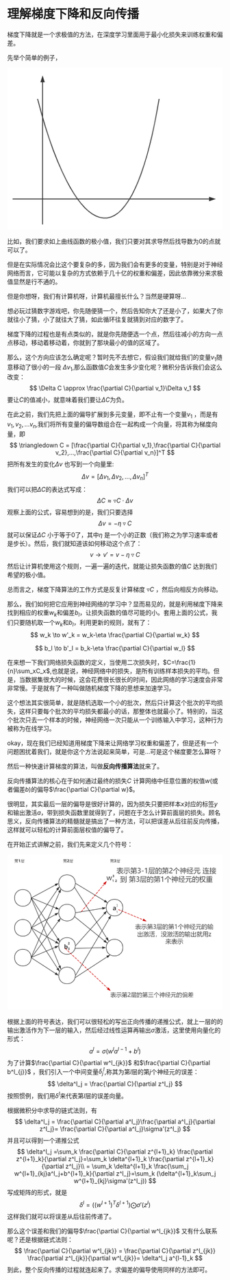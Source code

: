 # 理解梯度下降和反向传播

梯度下降就是一个求极值的方法，在深度学习里面用于最小化损失来训练权重和偏差。

先举个简单的例子，

![](../images/i1.png)

比如，我们要求如上曲线函数的极小值，我们只要对其求导然后找导数为0的点就可以了。

但是在实际情况会比这个要复杂的多，因为我们会有更多的变量，特别是对于神经网络而言，它可能以复杂的方式依赖于几十亿的权重和偏差，因此依靠微分来求极值显然是行不通的。

但是你想呀，我们有计算机呀，计算机最擅长什么？当然是硬算呀...

想必玩过猜数字游戏吧，你先随便猜一个，然后告知你大了还是小了，如果大了你就往小了猜，小了就往大了猜，如此循环往复就猜到对应的数字了。

梯度下降的过程也是有点类似的，就是你先随便选一个点，然后往减小的方向一点点移动，移动着移动着，你就到了那块最小的值的区域了。

那么，这个方向应该怎么确定呢？暂时先不去想它，假设我们就给我们的变量$v_1$随意移动了很小的一段 $\Delta v_1$,那么函数值$C$会发生多少变化呢？微积分告诉我们会这么改变：
$$
\Delta C \approx \frac{\partial C}{\partial v_1}\Delta v_1
$$
要让$C​$的值减小，就意味着我们要让$\Delta C​$为负。

在此之前，我们先把上面的偏导扩展到多元变量，即不止有一个变量$v_1$ ，而是有$v_1,v_2,...v_n$,我们将所有变量的偏导数组合在一起构成一个向量，将其称为梯度向量，即
$$
\triangledown C = [\frac{\partial C}{\partial v_1},\frac{\partial C}{\partial v_2},...,\frac{\partial C}{\partial v_n}]^T
$$
把所有发生的变化$\Delta v​$ 也写到一个向量里:
$$
\Delta v = [\Delta v_1, \Delta v_2,...,\Delta v_n]^T
$$
我们可以把$\Delta C ​$的表达式写成：
$$
\Delta C \approx \triangledown C · \Delta v
$$
观察上面的公式，容易想到的是，我们只要选择
$$
\Delta v = - \eta \triangledown C
$$
就可以保证$\Delta C$ 小于等于0了，其中$\eta$ 是一个小的正数（我们称之为学习速率或者是步长）。然后，我们就知道该如何移动这个点了：
$$
v \to v' = v -\eta\triangledown C
$$
然后让计算机使用这个规则，一遍一遍的迭代，就能让损失函数的值$C$ 达到我们希望的极小值。

总而言之，梯度下降算法的工作方式是反复计算梯度 $\triangledown C$ ，然后向相反方向移动。

那么，我们如何把它应用到神经网络的学习中？显而易见的，就是利用梯度下降来找到相应的权重$w_k$和偏差$b_l$，让损失函数的值尽可能的小。套用上面的公式，我们只要随机取一个$w_k$和$b_l$，利用更新的规则，就有了：
$$
w_k \to w'_k = w_k-\eta \frac{\partial C}{\partial w_k}
$$

$$
b_l \to b'_l = b_k-\eta \frac{\partial C}{\partial w_l}
$$

在来想一下我们网络损失函数的定义，当使用二次损失时，$C=\frac{1}{n}\sum_xC_x$,也就是说，神经网络中的损失，是所有训练样本损失的平均。但是，当数据集很大的时候，这会花费很长很长的时间，因此网络的学习速度会非常非常慢。于是就有了一种叫做随机梯度下降的思想来加速学习。

这个想法其实很简单，就是随机选取一个小的批次，然后只计算这个批次的平均损失，这样只要每个批次的平均损失都最小的话，那整体也就最小了。特别的，当这个批次只去一个样本的时候，神经网络一次只能从一个训练输入中学习，这种行为被称为在线学习。



okay，现在我们已经知道用梯度下降来让网络学习权重和偏差了，但是还有一个问题困扰着我们，就是你这个方法说起来简单，可是...可是这个梯度要怎么算呀？

然后一种快速计算梯度的算法，叫做**反向传播算法**就来了。



反向传播算法的核心在于如何通过最终的损失$C​$ 计算网络中任意位置的权值$w​$(或者偏差$b​$)的偏导$\frac{\partial C}{\partial w}​$。

很明显，其实最后一层的偏导是很好计算的，因为损失只要把样本$x$对应的标签$y$和输出激活$a​$，带到损失函数里就得到了，问题在于怎么计算前面层的损失。顾名思义，反向传播算法的精髓就是搞出了一种方法，可以把误差从后往前反向传播，这样就可以轻松的计算前面层权值的偏导了。

在开始正式讲解之前，我们先来定义几个符号：

![](../images/i2.png)

根据上面的符号表达，我们可以很轻松的写出正向传播的递推公式，就上一层的的输出激活作为下一层的输入，然后经过线性运算再输出$\sigma​$激活，这里使用向量化的形式：
$$
a^l=\sigma(w^la^{l-1}+b^l)
$$
为了计算$\frac{\partial C}{\partial w^l_{jk}}​$ 和$\frac{\partial C}{\partial b^l_{j}}​$ ，我们引入一个中间变量$\delta^l_j​$,称其为第$l​$层的第$j​$个神经元的误差：
$$
\delta^l_j = \frac{\partial C}{\partial z^l_j}
$$
按照惯例，我们用$\delta^l$来代表第$l$层的误差向量。

根据微积分中求导的链式法则，有
$$
\delta^l_j = \frac{\partial C}{\partial a^l_j}\frac{\partial a^l_j}{\partial z^l_j}= \frac{\partial C}{\partial a^l_j}\sigma'(z^l_j)
$$
并且可以得到一个递推公式
$$
\delta^l_j =\sum_k \frac{\partial C}{\partial z^{l+1}_k} \frac{\partial z^{l+1}_k}{\partial z^l_j}=\sum_k \delta^{l+1}_k \frac{\partial z^{l+1}_k}{\partial z^l_j}\\ = \sum_k \delta^{l+1}_k \frac{\sum_j w^{l+1}_{kj}a^l_j+b^{l+1}_k}{\partial z^l_j}=\sum_k (\delta^{l+1}_k\sum_j w^{l+1}_{kj}\sigma'(z^l_j))
$$
写成矩阵的形式，就是
$$
\delta^l = ((w^{l+1})^T\delta^{l+1}) \bigodot \sigma'(z^l)
$$
这样我们就可以将误差从后往前传递了。

那么这个误差和我们的偏导$\frac{\partial C}{\partial w^l_{jk}}​$ 又有什么联系呢？还是根据链式法则：
$$
\frac{\partial C}{\partial w^l_{jk}} = \frac{\partial C}{\partial z^l_{jk}} \frac{\partial z^l_{jk}}{\partial w^l_{jk}}= \delta^l_j a^{l-1}_k
$$
到此，整个反向传播的过程就连起来了。求偏差的偏导使用同样的方法即可。







